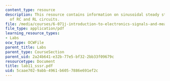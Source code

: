```yaml
---
content_type: resource
description: This resource contains information on sinusoidal steady state response
  of RC and RL circuits.
file: /media/courses/6-071j-introduction-to-electronics-signals-and-measurement-spring-2006/5caae7029abb4961b6057886e691ef2c_lab11_sssr.pdf
file_type: application/pdf
learning_resource_types:
- Labs
ocw_type: OCWFile
parent_title: Labs
parent_type: CourseSection
parent_uid: 2a24b641-e32b-77e5-bf32-2bb33f09679c
resourcetype: Document
title: lab11_sssr.pdf
uid: 5caae702-9abb-4961-b605-7886e691ef2c
---
```

